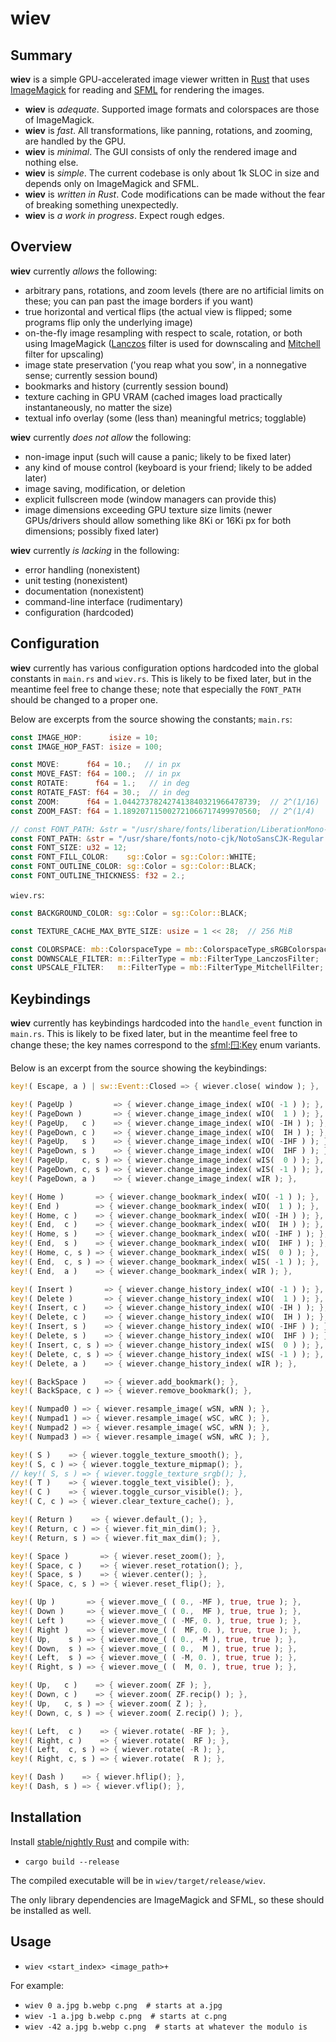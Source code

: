 # wiev

## Summary

**wiev** is a simple GPU-accelerated image viewer written in [Rust] that uses [ImageMagick] for reading and [SFML] for rendering the images.

- **wiev** is _adequate_. Supported image formats and colorspaces are those of ImageMagick.
- **wiev** is _fast_. All transformations, like panning, rotations, and zooming, are handled by the GPU.
- **wiev** is _minimal_. The GUI consists of only the rendered image and nothing else.
- **wiev** is _simple_. The current codebase is only about 1k SLOC in size and depends only on ImageMagick and SFML.
- **wiev** is _written in Rust_. Code modifications can be made without the fear of breaking something unexpectedly.
- **wiev** is _a work in progress_. Expect rough edges.


## Overview

**wiev** currently _allows_ the following:
- arbitrary pans, rotations, and zoom levels (there are no artificial limits on these; you can pan past the image borders if you want)
- true horizontal and vertical flips (the actual view is flipped; some programs flip only the underlying image)
- on-the-fly image resampling with respect to scale, rotation, or both using ImageMagick ([Lanczos] filter is used for downscaling and [Mitchell] filter for upscaling)
- image state preservation ('you reap what you sow', in a nonnegative sense; currently session bound)
- bookmarks and history (currently session bound)
- texture caching in GPU VRAM (cached images load practically instantaneously, no matter the size)
- textual info overlay (some (less than) meaningful metrics; togglable)

**wiev** currently _does not allow_ the following:
- non-image input (such will cause a panic; likely to be fixed later)
- any kind of mouse control (keyboard is your friend; likely to be added later)
- image saving, modification, or deletion
- explicit fullscreen mode (window managers can provide this)
- image dimensions exceeding GPU texture size limits (newer GPUs/drivers should allow something like 8Ki or 16Ki px for both dimensions; possibly fixed later)

**wiev** currently _is lacking_ in the following:
- error handling (nonexistent)
- unit testing (nonexistent)
- documentation (nonexistent)
- command-line interface (rudimentary)
- configuration (hardcoded)


## Configuration

**wiev** currently has various configuration options hardcoded into the global constants in `main.rs` and `wiev.rs`. This is likely to be fixed later, but in the meantime feel free to change these; note that especially the `FONT_PATH` should be changed to a proper one.

Below are excerpts from the source showing the constants; `main.rs`:
```rust
const IMAGE_HOP:      isize = 10;
const IMAGE_HOP_FAST: isize = 100;

const MOVE:      f64 = 10.;   // in px
const MOVE_FAST: f64 = 100.;  // in px
const ROTATE:      f64 = 1.;   // in deg
const ROTATE_FAST: f64 = 30.;  // in deg
const ZOOM:      f64 = 1.044273782427413840321966478739;  // 2^(1/16)
const ZOOM_FAST: f64 = 1.189207115002721066717499970560;  // 2^(1/4)

// const FONT_PATH: &str = "/usr/share/fonts/liberation/LiberationMono-Regular.ttf";
const FONT_PATH: &str = "/usr/share/fonts/noto-cjk/NotoSansCJK-Regular.ttc";
const FONT_SIZE: u32 = 12;
const FONT_FILL_COLOR:    sg::Color = sg::Color::WHITE;
const FONT_OUTLINE_COLOR: sg::Color = sg::Color::BLACK;
const FONT_OUTLINE_THICKNESS: f32 = 2.;
```
`wiev.rs`:
```rust
const BACKGROUND_COLOR: sg::Color = sg::Color::BLACK;

const TEXTURE_CACHE_MAX_BYTE_SIZE: usize = 1 << 28;  // 256 MiB

const COLORSPACE: mb::ColorspaceType = mb::ColorspaceType_sRGBColorspace;
const DOWNSCALE_FILTER: m::FilterType = mb::FilterType_LanczosFilter;
const UPSCALE_FILTER:   m::FilterType = mb::FilterType_MitchellFilter;
```


## Keybindings

**wiev** currently has keybindings hardcoded into the `handle_event` function in `main.rs`. This is likely to be fixed later, but in the meantime feel free to change these; the key names correspond to the [sfml::window::Key] enum variants.

Below is an excerpt from the source showing the keybindings:
```rust
key!( Escape, a ) | sw::Event::Closed => { wiever.close( window ); },

key!( PageUp )         => { wiever.change_image_index( wIO( -1 ) ); },
key!( PageDown )       => { wiever.change_image_index( wIO(  1 ) ); },
key!( PageUp,   c )    => { wiever.change_image_index( wIO( -IH ) ); },
key!( PageDown, c )    => { wiever.change_image_index( wIO(  IH ) ); },
key!( PageUp,   s )    => { wiever.change_image_index( wIO( -IHF ) ); },
key!( PageDown, s )    => { wiever.change_image_index( wIO(  IHF ) ); },
key!( PageUp,   c, s ) => { wiever.change_image_index( wIS(  0 ) ); },
key!( PageDown, c, s ) => { wiever.change_image_index( wIS( -1 ) ); },
key!( PageDown, a )    => { wiever.change_image_index( wIR ); },

key!( Home )       => { wiever.change_bookmark_index( wIO( -1 ) ); },
key!( End )        => { wiever.change_bookmark_index( wIO(  1 ) ); },
key!( Home, c )    => { wiever.change_bookmark_index( wIO( -IH ) ); },
key!( End,  c )    => { wiever.change_bookmark_index( wIO(  IH ) ); },
key!( Home, s )    => { wiever.change_bookmark_index( wIO( -IHF ) ); },
key!( End,  s )    => { wiever.change_bookmark_index( wIO(  IHF ) ); },
key!( Home, c, s ) => { wiever.change_bookmark_index( wIS(  0 ) ); },
key!( End,  c, s ) => { wiever.change_bookmark_index( wIS( -1 ) ); },
key!( End,  a )    => { wiever.change_bookmark_index( wIR ); },

key!( Insert )       => { wiever.change_history_index( wIO( -1 ) ); },
key!( Delete )       => { wiever.change_history_index( wIO(  1 ) ); },
key!( Insert, c )    => { wiever.change_history_index( wIO( -IH ) ); },
key!( Delete, c )    => { wiever.change_history_index( wIO(  IH ) ); },
key!( Insert, s )    => { wiever.change_history_index( wIO( -IHF ) ); },
key!( Delete, s )    => { wiever.change_history_index( wIO(  IHF ) ); },
key!( Insert, c, s ) => { wiever.change_history_index( wIS(  0 ) ); },
key!( Delete, c, s ) => { wiever.change_history_index( wIS( -1 ) ); },
key!( Delete, a )    => { wiever.change_history_index( wIR ); },

key!( BackSpace )    => { wiever.add_bookmark(); },
key!( BackSpace, c ) => { wiever.remove_bookmark(); },

key!( Numpad0 ) => { wiever.resample_image( wSN, wRN ); },
key!( Numpad1 ) => { wiever.resample_image( wSC, wRC ); },
key!( Numpad2 ) => { wiever.resample_image( wSC, wRN ); },
key!( Numpad3 ) => { wiever.resample_image( wSN, wRC ); },

key!( S )    => { wiever.toggle_texture_smooth(); },
key!( S, c ) => { wiever.toggle_texture_mipmap(); },
// key!( S, s ) => { wiever.toggle_texture_srgb(); },
key!( T )    => { wiever.toggle_text_visible(); },
key!( C )    => { wiever.toggle_cursor_visible(); },
key!( C, c ) => { wiever.clear_texture_cache(); },

key!( Return )    => { wiever.default_(); },
key!( Return, c ) => { wiever.fit_min_dim(); },
key!( Return, s ) => { wiever.fit_max_dim(); },

key!( Space )       => { wiever.reset_zoom(); },
key!( Space, c )    => { wiever.reset_rotation(); },
key!( Space, s )    => { wiever.center(); },
key!( Space, c, s ) => { wiever.reset_flip(); },

key!( Up )       => { wiever.move_( ( 0., -MF ), true, true ); },
key!( Down )     => { wiever.move_( ( 0.,  MF ), true, true ); },
key!( Left )     => { wiever.move_( ( -MF, 0. ), true, true ); },
key!( Right )    => { wiever.move_( (  MF, 0. ), true, true ); },
key!( Up,    s ) => { wiever.move_( ( 0., -M ), true, true ); },
key!( Down,  s ) => { wiever.move_( ( 0.,  M ), true, true ); },
key!( Left,  s ) => { wiever.move_( ( -M, 0. ), true, true ); },
key!( Right, s ) => { wiever.move_( (  M, 0. ), true, true ); },

key!( Up,   c )    => { wiever.zoom( ZF ); },
key!( Down, c )    => { wiever.zoom( ZF.recip() ); },
key!( Up,   c, s ) => { wiever.zoom( Z ); },
key!( Down, c, s ) => { wiever.zoom( Z.recip() ); },

key!( Left,  c )    => { wiever.rotate( -RF ); },
key!( Right, c )    => { wiever.rotate(  RF ); },
key!( Left,  c, s ) => { wiever.rotate( -R ); },
key!( Right, c, s ) => { wiever.rotate(  R ); },

key!( Dash )    => { wiever.hflip(); },
key!( Dash, s ) => { wiever.vflip(); },
```


## Installation

Install [stable/nightly Rust] and compile with:
- `cargo build --release`

The compiled executable will be in `wiev/target/release/wiev`.

The only library dependencies are ImageMagick and SFML, so these should be installed as well.


## Usage

- `wiev <start_index> <image_path>+`

For example:
- `wiev 0 a.jpg b.webp c.png  # starts at a.jpg`
- `wiev -1 a.jpg b.webp c.png  # starts at c.png`
- `wiev -42 a.jpg b.webp c.png  # starts at whatever the modulo is`


[Rust]: https://www.rust-lang.org/
[stable/nightly Rust]: https://doc.rust-lang.org/nightly/edition-guide/rust-2018/rustup-for-managing-rust-versions.html

[ImageMagick]: https://imagemagick.org/index.php
[Lanczos]: https://www.imagemagick.org/Usage/filter/#lanczos
[Mitchell]: https://www.imagemagick.org/Usage/filter/#mitchell

[SFML]: https://www.sfml-dev.org/
[sfml::window::Key]: https://docs.rs/sfml/0.14.0/sfml/window/enum.Key.html
